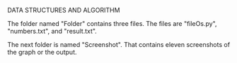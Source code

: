DATA STRUCTURES AND ALGORITHM 

The folder named "Folder" contains three files. The files are "fileOs.py", "numbers.txt", and "result.txt".

The next folder is named "Screenshot". That contains eleven screenshots of the graph or the output.
